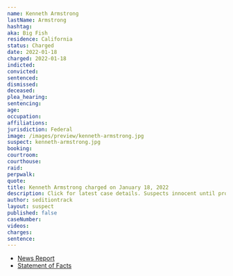 ```yaml
---
name: Kenneth Armstrong
lastName: Armstrong
hashtag:
aka: Big Fish
residence: California
status: Charged
date: 2022-01-18
charged: 2022-01-18
indicted:
convicted:
sentenced:
dismissed:
deceased:
plea_hearing:
sentencing:
age:
occupation:
affiliations:
jurisdiction: Federal
image: /images/preview/kenneth-armstrong.jpg
suspect: kenneth-armstrong.jpg
booking:
courtroom:
courthouse:
raid:
perpwalk:
quote:
title: Kenneth Armstrong charged on January 18, 2022
description: Click for latest case details. Suspects innocent until proven guilty.
author: seditiontrack
layout: suspect
published: false
caseNumber:
videos:
charges:
sentence:
---
```


- [News Report](https://www.ktvu.com/news/peninsula-farm-owner-latest-bay-area-resident-charged-in-capitol-riot)
- [Statement of Facts](https://extremism.gwu.edu/sites/g/files/zaxdzs2191/f/Kenneth%20Scott%20Armstrong%20III%20Statement%20of%20Facts.pdf)
